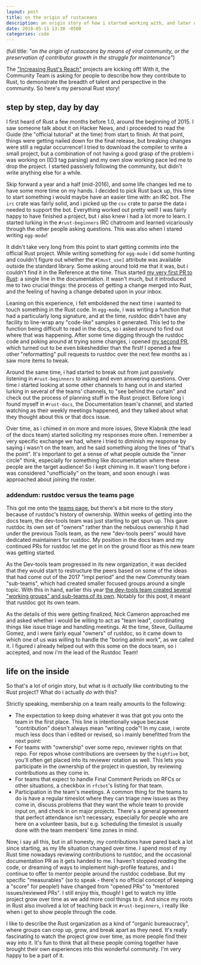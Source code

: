```yaml
---
layout: post
title: on the origin of rustaceans
description: an origin story of how i started working with, and later on, Rust
date: 2018-05-11 13:30 -0500
categories: code
---
```


(full title: *"on the origin of rustaceans by means of viral community, or the preservation of
contributor growth in the struggle for maintenance"*)

The ["Increasing Rust's Reach"][reach] projects are kicking off! With it, the Community Team is
asking for people to describe how they contribute to Rust, to demonstrate the breadth of talent and
perspective in the community. So here's my personal Rust story!

[reach]: http://reach.rust-lang.org/

## step by step, day by day

I first heard of Rust a few months before 1.0, around the beginning of 2015. I saw someone talk
about it on Hacker News, and i proceeded to read the Guide (the "official tutorial" at the time)
from start to finish. At that point, things were getting nailed down for the final release, but
breaking changes were still a regular occurrence! I tried to download the compiler to write a small
project, but a combination of not having a good grasp of the problem i was working on (ID3 tag
parsing) and my own slow working pace led me to drop the project. I started passively following the
community, but didn't write anything else for a while.

Skip forward a year and a half (mid-2016), and some life changes led me to have some more time on my
hands. I decided to pick Rust back up, this time to start something i would maybe have an easier
time with: an IRC bot. The `irc` crate was fairly solid, and i picked up the `csv` crate to parse
the data i needed to support the bot. Everything worked out pretty well! I was fairly happy to have
finished a project, but i also knew i had a lot more to learn. I started lurking in the
`#rust-beginners` IRC chatroom and learned vicariously through the other people asking questions.
This was also when i stared writing `egg-mode`!

It didn't take very long from this point to start getting commits into the official Rust project.
While writing something for `egg-mode` i did some hunting and couldn't figure out whether the
`#[must_use]` attribute was available outside the standard library. Some asking around told me that
it was, but i couldn't find it in the Reference at the time. Thus started [my very first PR to
Rust][must use pr]: a single line in the documentation. It wasn't much, but it introduced me to two
crucial things: the process of getting a change merged into Rust, and the feeling of having a change
debated upon in your inbox.

[must use pr]: https://github.com/rust-lang/rust/pull/35754

Leaning on this experience, i felt emboldened the next time i wanted to touch something in the Rust
code. In `egg-mode`, i was writing a function that had a particularly long signature, and at the
time, rustdoc didn't have any facility to line-wrap any "code-like" samples it generated. This led
to the function being difficult to read in the docs, so i asked around to find out where that was
happening. After some time digging through the rustdoc code and poking around at trying some
changes, i opened [my second PR][fn break pr], which turned out to be even bikesheddier than the
first! I opened a few other "reformatting" pull requests to rustdoc over the next few months as i
saw more items to tweak.

[fn break pr]: https://github.com/rust-lang/rust/pull/36679

Around the same time, i had started to break out from just passively listening in `#rust-beginners`
to asking and even answering questions. Over time i started looking at some other channels to hang
out in and started lurking in several of the teams' channels, to "see behind the curtain" and check
out the process of planning stuff in the Rust project. Before long i found myself in `#rust-docs`,
the Documentation team's channel, and started watching as their weekly meetings happened, and they
talked about what they thought about this or that docs issue.

Over time, as i chimed in on more and more issues, Steve Klabnik (the lead of the docs team) started
soliciting my responses more often. I remember a very specific exchange we had, where i tried to
diminish my response by saying i wasn't on the team, and he said something along the lines of
"that's the point". It's important to get a sense of what people outside the "inner circle" think,
especially for something like documentation where these people are the target audience! So i kept
chiming in. It wasn't long before i was considered "unofficially" on the team, and soon enough i was
approached about joining the roster.

### addendum: rustdoc versus the teams page

This got me onto the [teams page][], but there's a bit more to the story because of rustdoc's
history of ownership. Within weeks of getting into the docs team, the dev-tools team was just
starting to get spun up. This gave rustdoc its own set of "owners" rather than the nebulous
ownership it had under the previous Tools team, as the new "dev-tools peers" would have dedicated
maintainers for rustdoc. My position in the docs team and my continued PRs for rustdoc let me get in
on the ground floor as this new team was getting started.

[teams page]: https://www.rust-lang.org/en-US/team.html

As the Dev-tools team progressed in its new organization, it was decided that they would start to
restructure the peers based on some of the ideas that had come out of the 2017 "impl period" and the
new Community team "sub-teams", which had created smaller focused groups around a single topic. With
this in hand, earlier this year [the dev-tools team created several "working groups" and sub-teams
of its own][tools in 2018]. Notably for this post, it meant that rustdoc got its own team.

[tools in 2018]: https://ncameron.org/blog/dev-tools-in-2018/

As the details of this were getting finalized, Nick Cameron approached me and asked whether i would
be willing to act as "team lead", coordinating things like issue triage and handling meetings. At
the time, Steve, Guillaume Gomez, and i were fairly equal "owners" of rustdoc, so it came down to
which one of us was willing to handle the "boring admin work", as we called it. I figured i already
helped out with this some on the docs team, so i accepted, and now i'm the lead of the Rustdoc Team!

## life on the inside

So that's a lot of origin story, but what is it *actually* like contributing to the Rust project?
What do i actually *do* with this?

Strictly speaking, membership on a team really amounts to the following:

* The expectation to keep doing whatever it was that got you onto the team in the first place. This
  line is intentionally vague because "contribution" doesn't always mean "writing code"! In my case,
  i wrote much less docs than i edited or revised, so i mainly benefitted from the next point:
* For teams with "ownership" over some repo, reviewer rights on that repo. For repos whose
  contributions are overseen by the `highfive` bot, you'll often get placed into its reviewer
  rotation as well. This lets you participate in the ownership of the project in question, by
  reviewing contributions as they come in.
* For teams that expect to handle Final Comment Periods on RFCs or other situations, a checkbox in
  `rfcbot`'s listing for that team.
* Participation in the team's meetings. A common thing for the teams to do is have a regular
  timeslot where they can triage new issues as they come in, discuss problems that they want the
  whole team to provide input on, and check in on major projects.  There's a general agreement that
  perfect attendance isn't necessary, especially for people who are here on a volunteer basis, but
  e.g. scheduling the timeslot is usually done with the team members' time zones in mind.

Now, i say all this, but in all honesty, my contributions have pared back a lot since starting, as
my life situation changed over time. I spend most of my Rust time nowadays reviewing contributions
to rustdoc, and the occasional documentation PR as it gets handed to me. I haven't stopped *reading*
the code, or dreaming of ways to implement high-profile features, and i continue to offer to mentor
people around the rustdoc codebase. But my specific "measurables" (so to speak - there's no official
concept of keeping a "score" for people!) have changed from "opened PRs" to "mentored
issues/reviewed PRs". I still enjoy this, though! I get to watch my little project grow over time as
we add more cool things to it. And since my roots in Rust also involved a lot of teaching back in
`#rust-beginners`, i really like when i get to show people through the code.

I like to describe the Rust organization as a kind of "organic bureaucracy", where groups can crop
up, grow, and break apart as they need. It's really fascinating to watch the project grow over time,
as more people find their way into it. It's fun to think that all these people coming together have
brought their own experiences into this wonderful community. I'm very happy to be a part of it.

